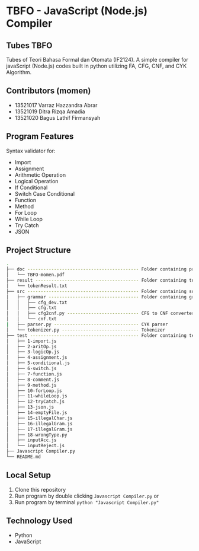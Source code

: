 # TBFO - JavaScript (Node.js) Compiler
## Tubes TBFO
Tubes of Teori Bahasa Formal dan Otomata (IF2124). A simple compiler for javaScript (Node.js) codes built in python utilizing FA, CFG, CNF, and CYK Algorithm.
## Contributors (momen)
- 13521017 Varraz Hazzandra Abrar <br/>
- 13521019 Ditra Rizqa Amadia <br/>
- 13521020 Bagus Lathif Firmansyah <br/>
## Program Features
Syntax validator for:
- Import
- Assignment
- Arithmetic Operation
- Logical Operation
- If Conditional
- Switch Case Conditional
- Function
- Method
- For Loop
- While Loop
- Try Catch
- JSON
## Project Structure
```bash
.
├── doc ------------------------------------------ Folder containing project report
│   └── TBFO-momen.pdf
├── result --------------------------------------- Folder containing token from input file
│   └── tokenResult.txt
├── src ------------------------------------------ Folder containing source files
│   ├── grammar ---------------------------------- Folder containing grammar
│   │   ├── cfg_dev.txt
│   │   ├── cfg.txt
│   │   ├── cfg2cnf.py --------------------------- CFG to CNF converter
│   │   └── cnf.txt
|   ├── parser.py -------------------------------- CYK parser
│   └── tokenizer.py ----------------------------- Tokenizer
├── test ----------------------------------------- Folder containing test files
│   ├── 1-import.js
│   ├── 2-aritOp.js
│   ├── 3-logicOp.js
│   ├── 4-assignment.js
│   ├── 5-conditional.js
│   ├── 6-switch.js
│   ├── 7-function.js
│   ├── 8-comment.js
│   ├── 9-method.js
│   ├── 10-forLoop.js
│   ├── 11-whileLoop.js
│   ├── 12-tryCatch.js
│   ├── 13-json.js
│   ├── 14-emptyFile.js
│   ├── 15-illegalChar.js
│   ├── 16-illegalGram.js
│   ├── 17-illegalGram.js
│   ├── 18-wrongType.py
│   ├── inputAcc.js
│   └── inputReject.js  
├── Javascript Compiler.py
└── README.md
```
## Local Setup
1. Clone this repository
2. Run program by double clicking ```Javascript Compiler.py``` or
3. Run program by terminal ```python "Javascript Compiler.py"```
## Technology Used
- Python
- JavaScript
